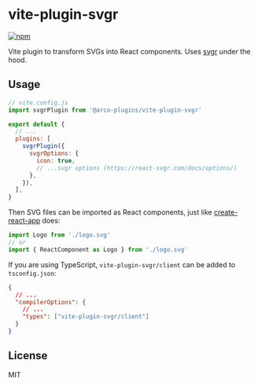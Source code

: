 # vite-plugin-svgr

[![npm](https://img.shields.io/npm/v/@arco-plugins/vite-plugin-svgr.svg)](https://www.npmjs.com/package/@arco-plugins/vite-plugin-svgr)

Vite plugin to transform SVGs into React components. Uses [svgr](https://github.com/gregberge/svgr) under the hood.

## Usage

```js
// vite.config.js
import svgrPlugin from '@arco-plugins/vite-plugin-svgr'

export default {
  // ...
  plugins: [
    svgrPlugin({
      svgrOptions: {
        icon: true,
        // ...svgr options (https://react-svgr.com/docs/options/)
      },
    }),
  ],
}
```

Then SVG files can be imported as React components, just like [create-react-app](https://create-react-app.dev/docs/adding-images-fonts-and-files#adding-svgs) does:

```js
import Logo from './logo.svg'
// or
import { ReactComponent as Logo } from './logo.svg'
```

If you are using TypeScript, `vite-plugin-svgr/client` can be added to `tsconfig.json`:

```json
{
  // ...
  "compilerOptions": {
    // ...
    "types": ["vite-plugin-svgr/client"]
  }
}
```

## License

MIT
